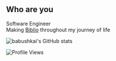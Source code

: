 ## Who are you
Software Engineer \
Making [Biblio](https://github.com/kwdaisuke/Biblio) throughout my journey of life

![babushkai's GitHub stats](https://github-readme-stats.vercel.app/api?username=c&show_icons=true&theme=chartreuse-dark)

![Profile Views](https://komarev.com/ghpvc/?username=babushkai&color=blue)
